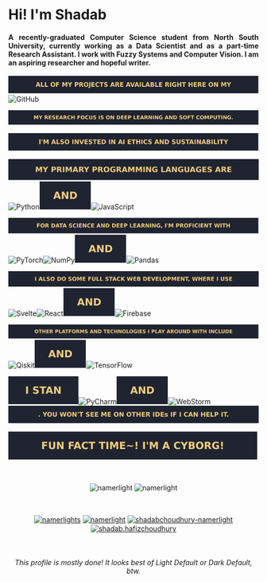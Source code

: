 <h1 align="justify">Hi! I'm Shadab</h1>  
<h4 align="justify">A recently-graduated Computer Science student from North South University, currently working as a Data Scientist and as a part-time Research Assistant. I work with Fuzzy Systems and Computer Vision. I am an aspiring researcher and hopeful writer.</h4>  

  
![](https://github.com/Namerlight/Namerlight/blob/master/assets/Allofmyprojectsareavailablerighthereonmy.svg)![GitHub](https://img.shields.io/badge/github-%23121011.svg?style=for-the-badge&logo=github&logoColor=white)

![](https://github.com/Namerlight/Namerlight/blob/master/assets/MyresearchfocusisonDeepLearningandSoftComputing.svg)

![](https://github.com/Namerlight/Namerlight/blob/master/assets/I'malsoinvestedinAIEthicsandSustainability.svg)

![](https://github.com/Namerlight/Namerlight/blob/master/assets/Myprimaryprogramminglanguagesare.svg)![Python](https://img.shields.io/badge/python-3670A0?style=for-the-badge&logo=python&logoColor=ffdd54)![](https://github.com/Namerlight/Namerlight/blob/master/assets/and.svg)![JavaScript](https://img.shields.io/badge/javascript-%23323330.svg?style=for-the-badge&logo=javascript&logoColor=%23F7DF1E)

![](https://github.com/Namerlight/Namerlight/blob/master/assets/ForDataScienceandDeepLearning,I'mproficientwith.svg)![PyTorch](https://img.shields.io/badge/PyTorch-%23EE4C2C.svg?style=for-the-badge&logo=PyTorch&logoColor=white)![NumPy](https://img.shields.io/badge/numpy-%23013243.svg?style=for-the-badge&logo=numpy&logoColor=white)![](https://github.com/Namerlight/Namerlight/blob/master/assets/and.svg)![Pandas](https://img.shields.io/badge/pandas-%23150458.svg?style=for-the-badge&logo=pandas&logoColor=white)

![](https://github.com/Namerlight/Namerlight/blob/master/assets/IalsodosomeFullStackWebDevelopment,whereIuse.svg)![Svelte](https://img.shields.io/badge/svelte-%23f1413d.svg?style=for-the-badge&logo=svelte&logoColor=white)![React](https://img.shields.io/badge/react-%2320232a.svg?style=for-the-badge&logo=react&logoColor=%2361DAFB)![](https://github.com/Namerlight/Namerlight/blob/master/assets/and.svg)![Firebase](https://img.shields.io/badge/firebase-%23039BE5.svg?style=for-the-badge&logo=firebase)

![](https://github.com/Namerlight/Namerlight/blob/master/assets/OtherplatformsandtechnologiesIplayaroundwithinclude.svg)![Qiskit](https://img.shields.io/badge/Qiskit-%236929C4.svg?style=for-the-badge&logo=Qiskit&logoColor=white)![](https://github.com/Namerlight/Namerlight/blob/master/assets/and.svg)![TensorFlow](https://img.shields.io/badge/TensorFlow-%23FF6F00.svg?style=for-the-badge&logo=TensorFlow&logoColor=white)

![](https://github.com/Namerlight/Namerlight/blob/master/assets/Istan.svg)![PyCharm](https://img.shields.io/badge/pycharm-143?style=for-the-badge&logo=pycharm&logoColor=black&color=black&labelColor=green)![](https://github.com/Namerlight/Namerlight/blob/master/assets/and.svg)![WebStorm](https://img.shields.io/badge/webstorm-143?style=for-the-badge&logo=webstorm&logoColor=white&color=black)![](https://github.com/Namerlight/Namerlight/blob/master/assets/Youwon'tseemeonotherIDEsifIcanhelpit.svg)

![](https://github.com/Namerlight/Namerlight/blob/master/assets/Funfacttime!I'macyborg!.svg)

<br>
  
<p align="center"><img src="https://github-readme-stats.vercel.app/api/top-langs/?username=namerlight&langs_count=6&layout=compact&theme=ayu-mirage&card_width=290" alt="namerlight" /> <img src="https://github-readme-stats.vercel.app/api?username=namerlight&show_icons=true&hide=contribs&line_height=24.1&theme=ayu-mirage" alt="namerlight" /> </p> 
<p align="center">    </p> 


<br>
<p align="center">  
<a href="https://scholar.google.com.sg/citations?user=hU5jVnQAAAAJ&hl=en" target="blank"><img align="center" src="https://cdn.jsdelivr.net/npm/simple-icons@3.0.1/icons/googlescholar.svg" alt="namerlights" height="50" width="150" /></a>  
<a href="https://twitter.com/namerlight" target="blank"><img align="center" src="https://cdn.jsdelivr.net/npm/simple-icons@3.0.1/icons/twitter.svg" alt="namerlight" height="50" width="150" /></a>  
<a href="https://linkedin.com/in/shadabchoudhury-namerlight" target="blank"><img align="center" src="https://cdn.jsdelivr.net/npm/simple-icons@3.0.1/icons/linkedin.svg" alt="shadabchoudhury-namerlight" height="50" width="150" /></a>  
<a href="https://fb.com/shadab.hafizchoudhury" target="blank"><img align="center" src="https://cdn.jsdelivr.net/npm/simple-icons@3.0.1/icons/facebook.svg" alt="shadab.hafizchoudhury" height="50" width="150" /></a>  
</p>

<br>

<h6 align="center">This profile is mostly done! It looks best of Light Default or Dark Default, btw.</h4>  

